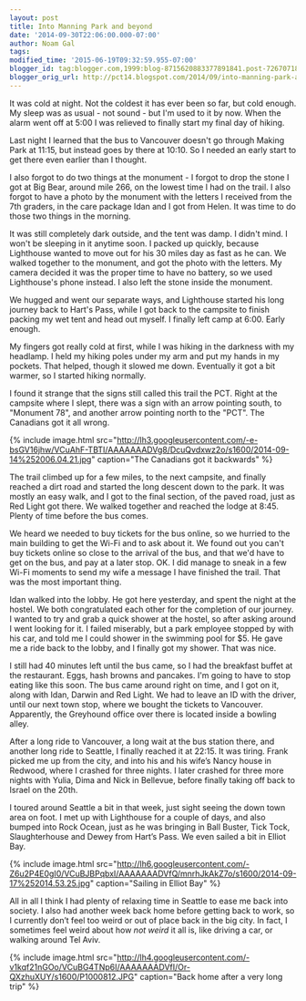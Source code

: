 ```yaml
---
layout: post
title: Into Manning Park and beyond
date: '2014-09-30T22:06:00.000-07:00'
author: Noam Gal
tags:
modified_time: '2015-06-19T09:32:59.955-07:00'
blogger_id: tag:blogger.com,1999:blog-8715620883377891841.post-7267071863065270459
blogger_orig_url: http://pct14.blogspot.com/2014/09/into-manning-park-and-beyond.html
---
```

It was cold at night. Not the coldest it has ever been so far, but cold enough. My sleep was as usual - not sound - but I'm used to it by now. When the alarm went off at 5:00 I was relieved to finally start my final day of hiking.

Last night I learned that the bus to Vancouver doesn't go through Making Park at 11:15, but instead goes by there at 10:10. So I needed an early start to get there even earlier than I thought.

I also forgot to do two things at the monument - I forgot to drop the stone I got at Big Bear, around mile 266, on the lowest time I had on the trail. I also forgot to have a photo by the monument with the letters I received from the 7th graders, in the care package Idan and I got from Helen. It was time to do those two things in the morning.

It was still completely dark outside, and the tent was damp. I didn't mind. I won't be sleeping in it anytime soon. I packed up quickly, because Lighthouse wanted to move out for his 30 miles day as fast as he can. We walked together to the monument, and got the photo with the letters. My camera decided it was the proper time to have no battery, so we used Lighthouse's phone instead. I also left the stone inside the monument.

We hugged and went our separate ways, and Lighthouse started his long journey back to Hart's Pass, while I got back to the campsite to finish packing my wet tent and head out myself. I finally left camp at 6:00. Early enough.

My fingers got really cold at first, while I was hiking in the darkness with my headlamp. I held my hiking poles under my arm and put my hands in my pockets. That helped, though it slowed me down. Eventually it got a bit warmer, so I started hiking normally.

I found it strange that the signs still called this trail the PCT. Right at the campsite where I slept, there was a sign with an arrow pointing south, to "Monument 78", and another arrow pointing north to the "PCT". The Canadians got it all wrong.

{% include image.html src="http://lh3.googleusercontent.com/-e-bsGV16jhw/VCuAhF-TBTI/AAAAAAADVg8/DcuQvdxwz2o/s1600/2014-09-14%252006.04.21.jpg" caption="The Canadians got it backwards" %}

The trail climbed up for a few miles, to the next campsite, and finally reached a dirt road and started the long descent down to the park. It was mostly an easy walk, and I got to the final section, of the paved road, just as Red Light got there. We walked together and reached the lodge at 8:45. Plenty of time before the bus comes.

We heard we needed to buy tickets for the bus online, so we hurried to the main building to get the Wi-Fi and to ask about it. We found out you can't buy tickets online so close to the arrival of the bus, and that we'd have to get on the bus, and pay at a later stop. OK. I did manage to sneak in a few Wi-Fi moments to send my wife a message I have finished the trail. That was the most important thing.

Idan walked into the lobby. He got here yesterday, and spent the night at the hostel. We both congratulated each other for the completion of our journey. I wanted to try and grab a quick shower at the hostel, so after asking around I went looking for it. I failed miserably, but a park employee stopped by with his car, and told me I could shower in the swimming pool for $5. He gave me a ride back to the lobby, and I finally got my shower. That was nice.

I still had 40 minutes left until the bus came, so I had the breakfast buffet at the restaurant. Eggs, hash browns and pancakes. I'm going to have to stop eating like this soon. The bus came around right on time, and I got on it, along with Idan, Darwin and Red Light. We had to leave an ID with the driver, until our next town stop, where we bought the tickets to Vancouver. Apparently, the Greyhound office over there is located inside a bowling alley.

After a long ride to Vancouver, a long wait at the bus station there, and another long ride to Seattle, I finally reached it at 22:15. It was tiring. Frank picked me up from the city, and into his and his wife’s Nancy house in Redwood, where I crashed for three nights. I later crashed for three more nights with Yulia, Dima and Nick in Bellevue, before finally taking off back to Israel on the 20th.

I toured around Seattle a bit in that week, just sight seeing the down town area on foot. I met up with Lighthouse for a couple of days, and also bumped into Rock Ocean, just as he was bringing in Ball Buster, Tick Tock, Slaughterhouse and Dewey from Hart’s Pass. We even sailed a bit in Elliot Bay.

{% include image.html src="http://lh6.googleusercontent.com/-Z6u2P4E0gI0/VCuBJBPqbxI/AAAAAAADVfQ/mnrhJkAkZ7o/s1600/2014-09-17%252014.53.25.jpg" caption="Sailing in Elliot Bay" %}

All in all I think I had plenty of relaxing time in Seattle to ease me back into society. I also had another week back home before getting back to work, so I currently don’t feel too weird or out of place back in the big city. In fact, I sometimes feel weird about how _not weird_ it all is, like driving a car, or walking around Tel Aviv.

{% include image.html src="http://lh4.googleusercontent.com/-v1kqf21nGOo/VCuBG4TNp6I/AAAAAAADVfI/Or-QXzhuXUY/s1600/P1000812.JPG" caption="Back home after a very long trip" %}
